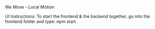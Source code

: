 We Move - Local Motion

UI Instructions:
To start the frontend & the backend together, go into the frontend folder and type: npm start
